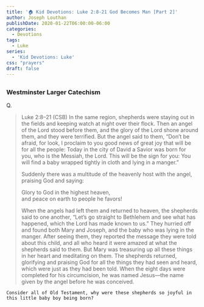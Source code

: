 ```yaml
---
title: '🏠 Kid Devotions: Luke 2:8-21 God Becomes Man [Part 2]'
author: Joseph Louthan
publishDate: 2020-01-22T06:00:00-06:00
categories:
  - Devotions
tags:
  - Luke
series:
  - 'Kid Devotions: Luke'
css: "prayers"
draft: false
---
```


## 

### Westminster Larger Catechism

Q.

>​Luke 2:8–21 (CSB) In the same region, shepherds were staying out in the fields and keeping watch at night over their flock.  Then an angel of the Lord stood before them, and the glory of the Lord shone around them, and they were terrified.  But the angel said to them, “Don’t be afraid, for look, I proclaim to you good news of great joy that will be for all the people:  Today in the city of David a Savior was born for you, who is the Messiah, the Lord.  This will be the sign for you: You will find a baby wrapped tightly in cloth and lying in a manger.”  
>
>Suddenly there was a multitude of the heavenly host with the angel, praising God and saying:  
>
>Glory to God in the highest heaven,  
>and peace on earth to people he favors!  
>
>When the angels had left them and returned to heaven, the shepherds said to one another, “Let’s go straight to Bethlehem and see what has happened, which the Lord has made known to us.”  They hurried off and found both Mary and Joseph, and the baby who was lying in the manger.  After seeing them, they reported the message they were told about this child,  and all who heard it were amazed at what the shepherds said to them.  But Mary was treasuring up all these things in her heart and meditating on them.  The shepherds returned, glorifying and praising God for all the things they had seen and heard, which were just as they had been told.  When the eight days were completed for his circumcision, he was named Jesus—the name given by the angel before he was conceived.

```text
Consider all of Old Testament, why were these shepherds so joyful in this little baby boy being born?
```